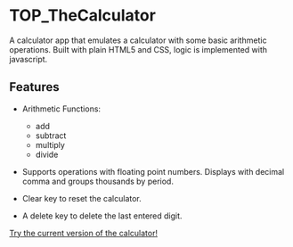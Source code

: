 # TOP_TheCalculator
A calculator app that emulates a calculator with some basic arithmetic operations.
Built with plain HTML5 and CSS, logic is implemented with javascript.

## Features

- Arithmetic Functions:
  - add
  - subtract
  - multiply
  - divide

- Supports operations with floating point numbers. Displays with decimal comma
and groups thousands by period.
- Clear key to reset the calculator.
- A delete key to delete the last entered digit.

[Try the current version of the calculator!](https://unconnect.github.io/TOP_TheCalculator/)
